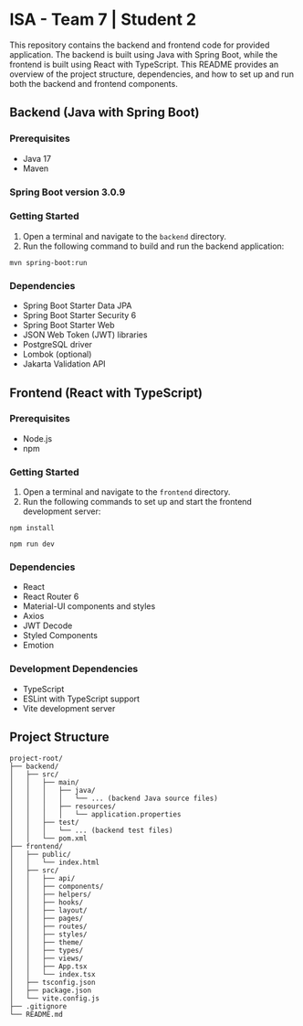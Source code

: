 # ISA - Team 7 | Student 2

This repository contains the backend and frontend code for provided application. The backend is built using Java with Spring Boot, while the frontend is built using React with TypeScript. This README provides an overview of the project structure, dependencies, and how to set up and run both the backend and frontend components.

## Backend (Java with Spring Boot)

### Prerequisites
- Java 17
- Maven

### Spring Boot version **3.0.9**

### Getting Started
1. Open a terminal and navigate to the `backend` directory.
2. Run the following command to build and run the backend application:

 ```shell
mvn spring-boot:run
```
### Dependencies
- Spring Boot Starter Data JPA
- Spring Boot Starter Security 6
- Spring Boot Starter Web
- JSON Web Token (JWT) libraries
- PostgreSQL driver
- Lombok (optional)
- Jakarta Validation API

## Frontend (React with TypeScript)

### Prerequisites
- Node.js
- npm

### Getting Started
1. Open a terminal and navigate to the `frontend` directory.
2. Run the following commands to set up and start the frontend development server:

 ```shell
npm install
```

```shell
npm run dev
```

### Dependencies
- React
- React Router 6
- Material-UI components and styles
- Axios
- JWT Decode
- Styled Components
- Emotion

### Development Dependencies
- TypeScript
- ESLint with TypeScript support
- Vite development server

## Project Structure

```plaintext
project-root/
├── backend/
│   ├── src/
│   │   ├── main/
│   │   │   ├── java/
│   │   │   │   └── ... (backend Java source files)
│   │   │   ├── resources/
│   │   │   │   └── application.properties
│   │   ├── test/
│   │   │   └── ... (backend test files)
│   │   └── pom.xml
├── frontend/
│   ├── public/
│   │   └── index.html
│   ├── src/
│   │   ├── api/
│   │   ├── components/
│   │   ├── helpers/
│   │   ├── hooks/
│   │   ├── layout/
│   │   ├── pages/
│   │   ├── routes/
│   │   ├── styles/
│   │   ├── theme/
│   │   ├── types/
│   │   ├── views/
│   │   ├── App.tsx
│   │   └── index.tsx
│   ├── tsconfig.json
│   ├── package.json
│   └── vite.config.js
├── .gitignore
└── README.md

```
